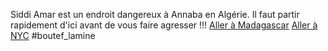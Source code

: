 Siddi Amar est un endroit dangereux à Annaba en Algérie. Il faut partir rapidement d'ici avant de vous faire agresser !!!
[Aller à Madagascar](https://github.com/WildGhost21/AR1/blob/main/Madagascar.md)
[Aller à NYC](https://github.com/WildGhost21/AR1/blob/main/NYC.md)
#boutef_lamine